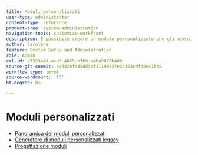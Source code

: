 ```yaml
---
title: Moduli personalizzati
user-type: administrator
content-type: reference
product-area: system-administration
navigation-topic: customize-workfront
description: È possibile creare un modulo personalizzato che gli utenti possono allegare a un oggetto Workfront. Gli utenti che lavorano sull’oggetto possono compilare il modulo personalizzato per fornire informazioni sull’oggetto.
author: Caroline
feature: System Setup and Administration
role: Admin
exl-id: a732344d-aca5-4825-b360-a4b49076b4d0
source-git-commit: e8442efe35ddaaf11190727e3c164cdfd69c16b8
workflow-type: tm+mt
source-wordcount: '45'
ht-degree: 8%

---
```


# Moduli personalizzati

* [Panoramica dei moduli personalizzati](../../../administration-and-setup/customize-workfront/create-manage-custom-forms/custom-forms-overview.md)
* [Generatore di moduli personalizzati legacy](/help/quicksilver/administration-and-setup/customize-workfront/create-manage-custom-forms/use-the-custom-form-builder.md)
* [Progettazione moduli](/help/quicksilver/administration-and-setup/customize-workfront/create-manage-custom-forms/form-designer/form-designer-toc.md)

